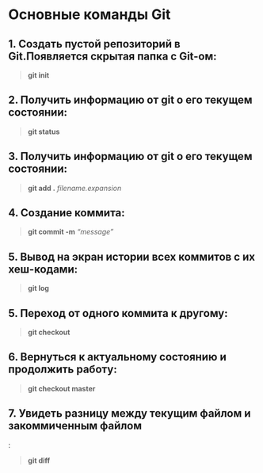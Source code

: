 # **Основные команды Git**  

## 1. Создать пустой репозиторий в Git.Появляется скрытая папка с Git-ом:  
>  **git init**  
  
## 2. Получить информацию от git о его текущем состоянии:  
>  **git status**

## 3. Получить информацию от git о его текущем состоянии:  
>  **git add .** _filename.expansion_ 

## 4. Создание коммита:  
> **git commit -m** _“message”_  

## 5. Вывод на экран истории всех коммитов с их хеш-кодами:  
>  **git log**

## 5. Переход от одного коммита к другому:  
>  **git checkout**

## 6.  Вернуться к актуальному состоянию и продолжить работу:  
>  **git checkout master**

## 7.  Увидеть разницу между текущим файлом и закоммиченным файлом
:  
>  **git diff**




